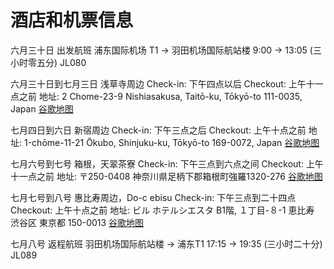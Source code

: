 # 酒店和机票信息

六月三十日
出发航班
浦东国际机场 T1 -> 羽田机场国际航站楼
9:00  -> 13:05 (三小时零五分)
JL080

六月三十日到七月三日
浅草寺周边
Check-in: 下午四点以后
Checkout: 上午十一点之前 
地址: 2 Chome-23-9 Nishiasakusa, Taitō-ku, Tōkyō-to 111-0035, Japan
[谷歌地图](https://goo.gl/maps/szJ4jiwSkPE9wh9w5)

七月四日到六日
新宿周边
Check-in: 下午三点之后
Checkout: 上午十点之前
地址: 1-chōme-11-21 Ōkubo, Shinjuku-ku, Tōkyō-to 169-0072, Japan
[谷歌地图](https://goo.gl/maps/DiqwVmK54RGWuyzH8)

七月六号到七号
箱根，天翠茶寮
Check-in: 下午三点到六点之间
Checkout: 上午十一点之前
地址: 〒250-0408 神奈川県足柄下郡箱根町強羅1320-276
[谷歌地图](https://g.page/tensuisaryou?share)

七月七号到八号
惠比寿周边，Do-c ebisu
Check-in: 下午三点到二十四点
Checkout: 上午十点之前
地址: ビル ホテルシエスタ B1階, １丁目-８-1 恵比寿 渋谷区 東京都 150-0013
[谷歌地图](https://goo.gl/maps/XDzGn4ctnUcr3zB47)

七月八号
返程航班
羽田机场国际航站楼 -> 浦东T1
17:15  -> 19:35 (三小时二十分)
JL089






